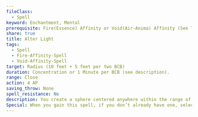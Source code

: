 ```yaml
---
fileClass:
  - Spell
keyword: Enchantment, Mental
prerequisite: Fire(Essence) Affinity or Void(Air-Anima) Affinity (See Text)
share: true
title: Alter Light
tags:
  - Spell
  - Fire-Affinity-Spell
  - Void-Affinity-Spell
target: Radius (10 feet + 5 feet per two BCB)
duration: Concentration or 1 Minute per BCB (see description).
range: Close
action: 4 AP
saving_throw: None
spell_resistance: No
description: You create a sphere centered anywhere within the range of the spell. Alter light radiates from a central point adjusting the light level depending on the Light Type talent applied to it. You may concentrate on the spell to maintain it, or spend 1 spell point to allow the spell to continue without concentration for 1 minute per BCB.
Special: When you gain this spell, if you don’t already have one, select a single light type talent that you qualify for (if you do not qualify for any light type talents you cannot select this spell). For the purposes of prepared casters this spell does not take a slot to prepare, but also cannot be used without a light type talent prepared, light type talents take up slots as normal.
---
```


